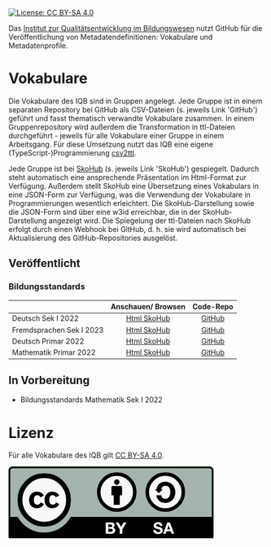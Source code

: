 [![License: CC BY-SA 4.0](https://img.shields.io/badge/License-CC%20BY--SA%204.0-lightgrey.svg)](https://creativecommons.org/licenses/by-sa/4.0/)

Das [Institut zur Qualitätsentwicklung im Bildungswesen](https://www.iqb.hu-berlin.de) nutzt GitHub für die Veröffentlichung von Metadatendefinitionen: Vokabulare und Metadatenprofile.

# Vokabulare
Die Vokabulare des IQB sind in Gruppen angelegt. Jede Gruppe ist in einem separaten Repository bei GitHub als CSV-Dateien (s. jeweils Link 'GitHub') geführt und fasst thematisch verwandte Vokabulare zusammen. In einem Gruppenrepository wird außerdem die Transformation in ttl-Dateien durchgeführt - jeweils für alle Vokabulare einer Gruppe in einem Arbeitsgang. Für diese Umsetzung nutzt das IQB eine eigene (TypeScript-)Programmierung [csv2ttl](https://github.com/iqb-vocabs/csv2ttl#readme).

Jede Gruppe ist bei [SkoHub](https://skohub.io) (s. jeweils Link 'SkoHub') gespiegelt. Dadurch steht automatisch eine ansprechende Präsentation im Html-Format zur Verfügung. Außerdem stellt SkoHub eine Übersetzung eines Vokabulars in eine JSON-Form zur Verfügung, was die Verwendung der Vokabulare in Programmierungen wesentlich erleichtert. Die SkoHub-Darstellung sowie die JSON-Form sind über eine w3id erreichbar, die in der SkoHub-Darstellung angezeigt wird. Die Spiegelung der ttl-Dateien nach SkoHub erfolgt durch einen Webhook bei GitHub, d. h. sie wird automatisch bei Aktualisierung des GitHub-Repositories ausgelöst.

## Veröffentlicht
### Bildungsstandards

|      |                             Anschauen/ Browsen                             |                  Code-Repo                   |
|:--------------|:--------------------------------------------------------------------------:|:--------------------------------------------:|
| Deutsch Sek I 2022 | [Html SkoHub](https://skohub.io/iqb-vocabs/v34/heads/master/index.de.html) | [GitHub](https://github.com/iqb-vocabs/v34)  |
| Fremdsprachen Sek I 2023 | [Html SkoHub](https://skohub.io/iqb-vocabs/v56/heads/master/index.de.html) | [GitHub](https://github.com/iqb-vocabs/v56)  |
| Deutsch Primar 2022 | [Html SkoHub](https://skohub.io/iqb-vocabs/v12/heads/master/index.de.html) | [GitHub](https://github.com/iqb-vocabs/v12)  |
| Mathematik Primar 2022 | [Html SkoHub](https://skohub.io/iqb-vocabs/v10/heads/master/index.de.html) | [GitHub](https://github.com/iqb-vocabs/v10)  |

## In Vorbereitung
* Bildungsstandards Mathematik Sek I 2022

# Lizenz
Für alle Vokabulare des IQB gilt [CC BY-SA 4.0](https://creativecommons.org/licenses/by-sa/4.0/).

![PictureLoad:CC BY-SA 4.0](https://github.com/iqb-vocabs/iqb-vocabs.github.io/blob/master/assets/licenseCC_BY-SA.png)
